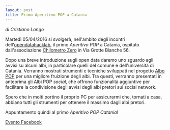 ```yaml
---
layout: post
title: Primo Aperitivo POP a Catania
---
```


*di Cristiano Longo*

Martedì 05/04/2016 si svolgerà, nell'ambito degli incontri dell'[opendatahacklab](http://opendatahacklab.org),
il primo *Aperitivo POP* a Catania, ospitato dall'associazione [Chilometro Zero](http://www.chilometrozeroct.com)
in Via Grotte Bianche 56. 

Dopo una breve introduzione sugli open data daremo uno sguardo agli avvisi
su alcuni albi, in particolare quelli del comune e dell'università di Catania. Verranno mostrati
strumenti e tecniche sviluppati nel progetto [Albo POP](http://albopop.it)
per una migliore fruizione degli albi. Tra questi, verranno presentati in
anteprima gli Albi POP *social*, che offrono funzionalità aggiuntive per 
facilitare la condivisione degli avvisi degli albi pretori sui social network.

Spero che in molti portino il proprio PC per assicurarmi che, tornati a casa, 
abbiano tutti gli strumenti per ottenere il massimo dagli albi pretori.

Appuntamento quindi al primo *Aperitivo POP Catania*!

[Evento Facebook](https://www.facebook.com/events/1133850986634756/)